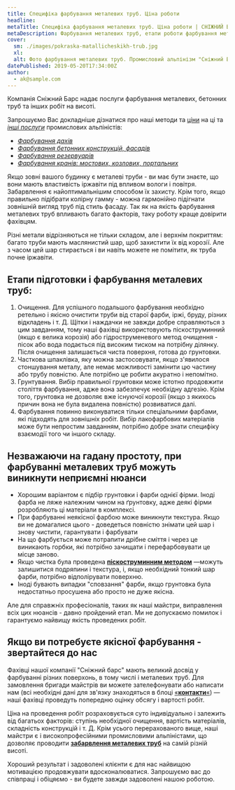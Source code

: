 ```yaml
---
title: Специфіка фарбування металевих труб. Ціна роботи
headline:
metaTitle: Специфіка фарбування металевих труб. Ціна роботи | СНІЖНИЙ БАРС
metaDescription: Фарбування металевих труб, етапи роботи фарбування металу, рекомендації промислових альпіністів "Сніжний Барс" ☎ + 38 (096) 555-30-92
cover:
  sm: ./images/pokraska-matallicheskikh-trub.jpg
  xl: 
  alt: Фото фарбування металевих труб. Промисловий альпінізм "Сніжний Барс"
datePublished: 2019-05-20T17:34:00Z
author:
  - ak@sample.com
---
```

Компанія Сніжний Барс надає послуги фарбування металевих, бетонних труб та інших робіт на висоті.

Запрошуємо Вас докладніше дізнатися про наші методи та [ціни](/prajs/) на ці та [_інші послуги_](/services/) промислових альпіністів:

- [_Фарбування дахів_](/services/pokraska-kryishi/) 
- [_Фарбування бетонних конструкцій, фасадів_](/services/pokraska-betonnyh-konstrukcij/) 
- [_Фарбування резервуарів_](/tipy-obektov/rezervuary-dlya-zhidkostej/) 
- [_Фарбування кранів: мостових, козлових, портальних_](/tipy-obektov/krany-kozlovye-mostovye-portovye/)
  
Якщо зовні вашого будинку є металеві труби - ви має бути знаєте, що вони мають властивість іржавіти під впливом вологи і повітря. Забарвлення є найоптимальнішим способом їх захисту. Крім того, якщо правильно підібрати колірну гамму - можна гармонійно підігнати зовнішній вигляд труб під стиль фасаду. Так як на якість фарбування металевих труб впливають багато факторів, таку роботу краще довірити фахівцям.

Різні метали відрізняються не тільки складом, але і верхнім покриттям: багато труби мають маслянистий шар, щоб захистити їх від корозії. Але з часом цей шар стирається і ви навіть можете не помітити, як труба почне іржавіти.

## Етапи підготовки і фарбування металевих труб:

1. Очищення. Для успішного подальшого фарбування необхідно ретельно і якісно очистити труби від старої фарби, іржі, бруду, різних відкладень і т. Д. Щітки і наждачки не завжди добре справляються з цим завданням, тому наші фахівці використовують піскоструминний (якщо є велика корозія) або гідроструменевого метод очищення - пісок або вода подається під високим тиском на потрібну ділянку. Після очищення залишається чиста поверхня, готова до грунтовки.
2. Часткова шпаклівка, яку можна застосовувати, якщо з'явилося стоншування металу, але немає можливості замінити цю частину або трубу повністю. Але потрібно це робити акуратно і непомітно.
3. Грунтування. Вибір правильної грунтовки може істотно продовжити століття фарбування, адже вона забезпечує необхідну адгезію. Крім того, грунтовка не дозволяє вже існуючої корозії (якщо з якихось причин вона не була видалена повністю) розвиватися далі.
4. Фарбування повинно виконуватися тільки спеціальними фарбами, які підходять для зовнішніх робіт. Вибір лакофарбових матеріалів може бути непростим завданням, потрібно добре знати специфіку взаємодії того чи іншого складу.

## Незважаючи на гадану простоту, при фарбуванні металевих труб можуть виникнути неприємні нюанси

- Хорошим варіантом є підбір грунтовки і фарби однієї фірми. Іноді фарба не ляже належним чином на ґрунтовку, адже деякі фірми розробляють ці матеріали в комплексі.
- При фарбуванні неякісної фарбою може виникнути текстура. Якщо ви не домагалися цього - доведеться повністю знімати цей шар і знову чистити, гарантувати і фарбувати
- На що фарбується може потрапити дрібне сміття і через це виникають горбки, які потрібно зачищати і перефарбовувати це місце заново.
- Якщо чистка була проведена [**піскоструминним методом**](/blog/peskostrujnaya-obrabotka-metalla/) —можуть залишитися подряпини і текстура, і, якщо необхідний тонкий шар фарби, потрібно відполірувати поверхню.
- Іноді бувають випадки "сповзання" фарби, якщо грунтовка була недостатньо просушена або просто не дуже якісна.

Але для справжніх професіоналів, таких як наші майстри, виправлення всіх цих нюансів - давно пройдений етап. Ми не допускаємо помилок і гарантуємо найвищу якість проведених робіт.

## Якщо ви потребуєте якісної фарбування - звертайтеся до нас

Фахівці нашої компанії "Сніжний барс" мають великий досвід у фарбуванні різних поверхонь, в тому числі і металевих труб. Для замовлення бригади майстрів ви можете зателефонувати або написати нам (всі необхідні дані для зв'язку знаходяться в блоці [«**контакти**«](/contacts/)) — наші фахівці проведуть попередню оцінку обсягу і вартості робіт.

Ціна на проведення робіт розраховується суто індивідуально і залежить від багатьох факторів: ступінь необхідної очищення, вартість матеріалів, складність конструкцій і т. Д. Крім усього перерахованого вище, наші майстри є і високопрофесійними промисловими альпіністами, що дозволяє проводити [**забарвлення металевих труб**](/tipy-obektov/elektrostancii-ges-tes-aes/) на самій різній висоті.

Хороший результат і задоволені клієнти є для нас найвищою мотивацією продовжувати вдосконалюватися. Запрошуємо вас до співпраці і обіцяємо - ви будете завжди задоволені нашою роботою.